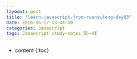 ```yaml
---
layoout: post
title: "learn-javascript-from-ruanyifeng-day03"
date: 2016-06-17 13-44-10
categories: Javascript
tags: Javascript study-notes 阮一峰
---
```


* content
{:toc}